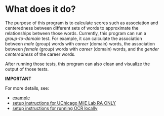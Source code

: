 # What does it do?

The purpose of this program is to calculate scores such as association and centeredness between different sets of words to approximate the relationships between those words. Currently, this program can run a *group-to-domain* test. For example, it can calculate the association between *male* (group) words with *career* (domain) words, the association between *female* (group) words with *career* (domain) words, and the *gender centeredness* of the career words.

After running those tests, this program can also clean and visualize the output of those tests.

**IMPORTANT** 

For more details, see:
- [example](https://github.com/miielab/miienlp/blob/main/examples/weat_example.md) 
- [setup instructions for UChicago MiiE Lab RA ONLY](https://github.com/miielab/miienlp/blob/main/documentation/miie_ra_documentation/weat.md)
- [setup instructions for running OCR locally](https://github.com/miielab/miienlp/blob/main/documentation/user_documentation/weat.md)


